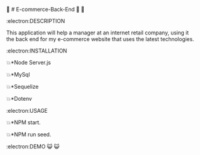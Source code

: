 :wave: # E-commerce-Back-End :monocle_face: :monocle_face:

:electron:DESCRIPTION

This application will help a  manager at an internet retail company, using it the back end for my e-commerce website that uses the latest technologies.

:electron:INSTALLATION

:boom:*Node Server.js

:boom:*MySql

:boom:*Sequelize

:boom:*Dotenv

:electron:USAGE

:boom:*NPM start.

:boom:*NPM run seed.

:electron:DEMO :smiley_cat: :smiley_cat:


